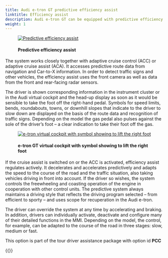 ```yaml
---
title: Audi e-tron GT predictive efficiency assist
linktitle: Efficiency assist
description: Audi e-tron GT can be equipped with predictive efficiency assist. Predictive Efficiency assist helps the driver to drive preemptively and save energy. 
weight: 1
---
```


<!-- markdownlint-disable MD033 -->
<figure>
    <a href="https://media.electrichasgoneaudi.net/multimedia/models/e-tron/technology/drivingassistance/predictiveefficiencyassist/predictiveefficient.jpg">
        <img src="https://media.electrichasgoneaudi.net/multimedia/models/e-tron/technology/drivingassistance/predictiveefficiencyassist/predictiveefficients.jpg"
        class="img-fluid" alt="Predictive efficiency assist" title="Predictive efficiency assist">
    </a>
    <figcaption><h4>Predictive efficiency assist</h4></figcaption>
</figure>

The system works closely together with adaptive cruise control (ACC) or adaptive cruise assist (ACA). It accesses predictive route data from navigation and Car-to-X information. 
In order to detect traffic signs and other vehicles, the efficiency assist uses the front camera as well as data from the front and rear-facing radar sensors.

The driver is shown corresponding information in the instrument cluster or in the Audi virtual cockpit and the head-up display as soon as it would be sensible to take the foot off the right-hand pedal. Symbols for speed limits, bends, roundabouts, towns, or downhill slopes that indicate to the driver to slow down are displayed on the basis of the route data and recognition of traffic signs. Depending on the model the gas pedal also pulses against the sole of the driver’s foot – a clear indication to take their foot off the gas.

<figure>
    <a href="https://media.electrichasgoneaudi.net/multimedia/models/e-tron/technology/drivingassistance/predictiveefficiencyassist/efficientsymboletron.jpg">
        <img src="https://media.electrichasgoneaudi.net/multimedia/models/e-tron/technology/drivingassistance/predictiveefficiencyassist/efficientsymboletrons.jpg"
        class="img-fluid" alt="e-tron virtual cockpit with symbol showing to lift the right foot" title="e-tron virtual cockpit with symbol showing to lift the right foot">
    </a>
    <figcaption><h4>e-tron GT virtual cockpit with symbol showing to lift the right foot</h4></figcaption>
</figure>

If the cruise assist is switched on or the ACC is activated, efficiency assist regulates actively. It decelerates and accelerates predictively and adapts the speed to the course of the road and the traffic situation, also taking vehicles driving in front into account. If the driver so wishes, the system controls the freewheeling and coasting operation of the engine in cooperation with other control units. The predictive system always maintains a driving style that reflects the driving program selected – from efficient to sporty – and uses scope for recuperation in the Audi e-tron.

The driver can override the system at any time by accelerating and braking. In addition, drivers can individually activate, deactivate and configure many of their detailed functions in the MMI. Depending on the model, the control, for example, can be adapted to the course of the road in three stages: slow, medium or fast.

This option is part of the tour driver assistance package with option id **PCC**


{{<children description="true" />}}
